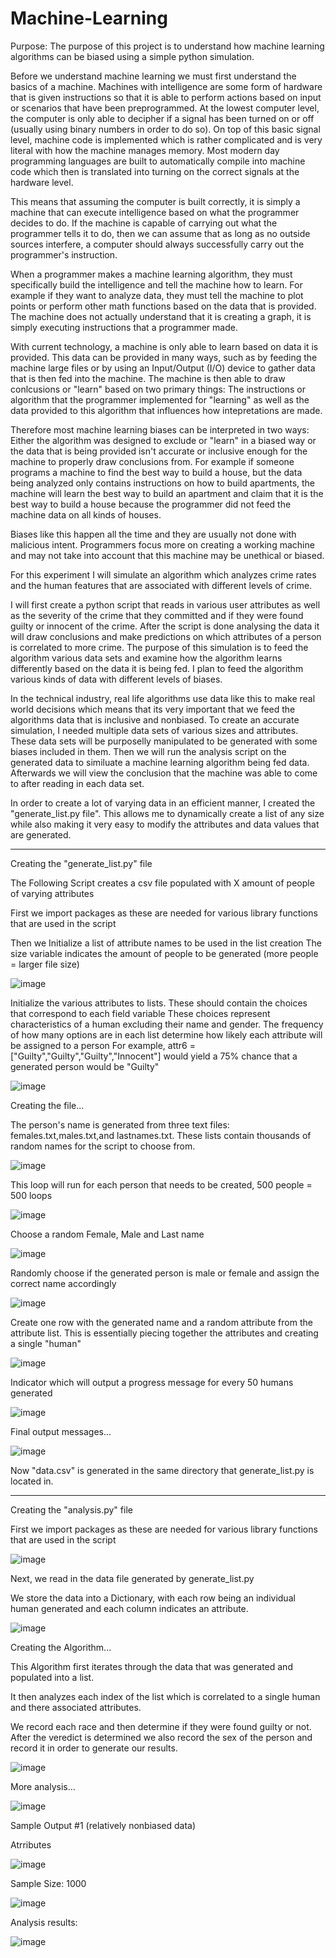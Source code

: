 # Machine-Learning


Purpose: The purpose of this project is to understand how machine learning algorithms can be biased using a simple python simulation.


Before we understand machine learning we must first understand the basics of a machine. Machines with intelligence are some form of hardware that is given instructions so that it is able to perform actions based on input or scenarios that have been preprogrammed. At the lowest computer level, the computer is only able to decipher if a signal has been turned on or off (usually using binary numbers in order to do so). On top of this basic signal level, machine code is implemented which is rather complicated and is very literal with how the machine manages memory. Most modern day programming languages are built to automatically compile into machine code which then is translated into turning on the correct signals at the hardware level.

This means that assuming the computer is built correctly, it is simply a machine that can execute intelligence based on what the programmer decides to do. If the machine is capable of carrying out what the programmer tells it to do, then we can assume that as long as no outside sources interfere, a computer should always successfully carry out the programmer's instruction.

When a programmer makes a machine learning algorithm, they must specifically build the intelligence and tell the machine how to learn. For example if they want to analyze data, they must tell the machine to plot points or perform other math functions based on the data that is provided. The machine does not actually understand that it is creating a graph, it is simply executing instructions that a programmer made. 

With current technology, a machine is only able to learn based on data it is provided. This data can be provided in many ways, such as by feeding the machine large files or by using an Input/Output (I/O) device to gather data that is then fed into the machine. The machine is then able to draw conlcusions or "learn" based on two primary things: The instructions or algorithm that the programmer implemented for "learning" as well as the data provided to this algorithm that influences how intepretations are made.

Therefore most machine learning biases can be interpreted in two ways: Either the algorithm was designed to exclude or "learn" in a biased way or the data that is being provided isn't accurate or inclusive enough for the machine to properly draw conclusions from. For example if someone programs a machine to find the best way to build a house, but the data being analyzed only contains instructions on how to build apartments, the machine will learn the best way to build an apartment and claim that it is the best way to build a house because the programmer did not feed the machine data on all kinds of houses. 

Biases like this happen all the time and they are usually not done with malicious intent. Programmers focus more on creating a working machine and may not take into account that this machine may be unethical or biased. 

For this experiment I will simulate an algorithm which analyzes crime rates and the human features that are associated with different levels of crime. 

I will first create a python script that reads in various user attributes as well as the severity of the crime that they committed and if they were found guilty or innocent of the crime. After the script is done analysing the data it will draw conclusions and make predictions on which attributes of a person is correlated to more crime. The purpose of this simulation is to feed the algorithm various data sets and examine how the algorithm learns differently based on the data it is being fed. I plan to feed the algorithm various kinds of data with different levels of biases. 

In the technical industry, real life algorithms use data like this to make real world decisions which means that its very important that we feed the algorithms data that is inclusive and nonbiased. To create an accurate simulation, I needed multiple data sets of various sizes and attributes. These data sets will be purposelly manipulated to be generated with some biases included in them. Then we will run the analysis script on the generated data to similuate a machine learning algorithm being fed data. Afterwards we will view the conclusion that the machine was able to come to after reading in each data set.

In order to create a lot of varying data in an efficient manner, I created the "generate_list.py file". This allows me to dynamically create a list of any size while also making it very easy to modify the attributes and data values that are generated.

_______________________________________________________________________________________________

Creating the "generate_list.py" file

The Following Script creates a csv file populated with X amount of people of varying attributes

First we import packages as these are needed for various library functions that are used in the script

Then we Initialize a list of attribute names to be used in the list creation 
The size variable indicates the amount of people to be generated (more people = larger file size)

![image](https://user-images.githubusercontent.com/78882341/205674761-8698d6a5-b7fe-4147-bee2-58f27c95481a.png)


Initialize the various attributes to lists. These should contain the choices that correspond to each field variable
These choices represent characteristics of a human excluding their name and gender.
The frequency of how many options are in each list determine how likely each attribute will be assigned to a person
For example, attr6 = ["Guilty","Guilty","Guilty","Innocent"] would yield a 75% chance that a generated person would be "Guilty"

![image](https://user-images.githubusercontent.com/78882341/206538577-6f2dfe22-1f6d-4211-a234-fb3a33ac4249.png)


Creating the file...

The person's name is generated from three text files: females.txt,males.txt,and lastnames.txt.
These lists contain thousands of random names for the script to choose from.

![image](https://user-images.githubusercontent.com/78882341/205675960-f989678c-104c-4cb2-855f-2fe1014ba06a.png)

This loop will run for each person that needs to be created, 500 people = 500 loops

![image](https://user-images.githubusercontent.com/78882341/205676353-92135882-4903-4c76-839d-2915c71ac831.png)


Choose a random Female, Male and Last name

![image](https://user-images.githubusercontent.com/78882341/205676506-080a7e06-b79e-47fc-a07e-598993282bc9.png)

Randomly choose if the generated person is male or female and assign the correct name accordingly

![image](https://user-images.githubusercontent.com/78882341/205676614-59e5cb9b-2e51-4d9b-a48b-4541d74dac84.png)

Create one row with the generated name and a random attribute from the attribute list. This is essentially piecing together
the attributes and creating a single "human"

![image](https://user-images.githubusercontent.com/78882341/205677223-bd4c6b02-6071-4635-80b1-3db4808f5fc1.png)

Indicator which will output a progress message for every 50 humans generated

![image](https://user-images.githubusercontent.com/78882341/205677410-6a3a953d-c94d-427c-a7ee-4929deaa26af.png)

Final output messages...

![image](https://user-images.githubusercontent.com/78882341/205677539-1f038eeb-00f3-44a7-9204-45b2db8e2f22.png)


Now "data.csv" is generated in the same directory that generate_list.py is located in.
_______________________________________________________________________________________________

Creating the "analysis.py" file

First we import packages as these are needed for various library functions that are used in the script

![image](https://user-images.githubusercontent.com/78882341/205706410-781c6b40-d9e1-4105-a92b-eb52768fc5bb.png)

Next, we read in the data file generated by generate_list.py

We store the data into a Dictionary, with each row being an individual human generated and each column indicates an attribute.

![image](https://user-images.githubusercontent.com/78882341/205706510-5fe9559f-0b0c-40c4-9e63-d093b290109e.png)



Creating the Algorithm...

This Algorithm first iterates through the data that was generated and populated into a list.

It then analyzes each index of the list which is correlated to a single human and there associated attributes.

We record each race and then determine if they were found guilty or not. After the veredict is determined we also record
the sex of the person and record it in order to generate our results.





![image](https://user-images.githubusercontent.com/78882341/206539593-3f2f0f5b-b3b7-47a5-b0d5-63eb5367d8c3.png)


More analysis...


![image](https://user-images.githubusercontent.com/78882341/206747302-7228789a-f429-4d63-b4f7-8524cfa4d076.png)





Sample Output #1 (relatively nonbiased data) 


Atrributes

![image](https://user-images.githubusercontent.com/78882341/206748236-08c07fdc-55db-4a30-87c2-21dac4112a7c.png)


Sample Size: 1000


![image](https://user-images.githubusercontent.com/78882341/206748450-8f318767-ba9a-40d8-b07e-aab674e25f0c.png)

Analysis results:

![image](https://user-images.githubusercontent.com/78882341/206748596-adb32362-3a8b-44aa-8c69-70a287908f97.png)












